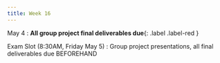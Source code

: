 ```yaml
---
title: Week 16
---
```


May 4
 : **All group project final deliverables due**{: .label .label-red } 

Exam Slot (8:30AM, Friday May 5)
 : Group project presentations, all final deliverables due BEFOREHAND
